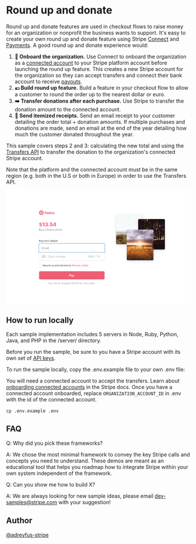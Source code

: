 # Round up and donate

Round up and donate features are used in checkout flows to raise money for an organization or nonprofit the business wants to support. It's easy to create your own round up and donate feature using Stripe [Connect](https://stripe.com/docs/connect) and [Payments](https://stripe.com/docs/payments). A good round up and donate experience would:

1. **👥 Onboard the organization.** Use Connect to onboard the organization as a [connected account](https://stripe.com/docs/connect/accounts) to your Stripe platform account before launching the round up feature. This creates a new Stripe account for the organization so they can accept transfers and connect their bank account to receive [payouts](https://stripe.com/docs/payouts).
2. **💶 Build round up feature.** Build a feature in your checkout flow to allow a customer to round the order up to the nearest dollar or euro.
3. **➡️ Transfer donations after each purchase.** Use Stripe to transfer the donation amount to the connected account.
4. **📧 Send itemized receipts.** Send an email receipt to your customer detailing the order total + donation amounts. If multiple purchases and donations are made, send an email at the end of the year detailing how much the customer donated throughout the year.

This sample covers steps 2 and 3: calculating the new total and using the [Transfers API](https://stripe.com/docs/api/transfers) to transfer the donation to the organization's connected Stripe account.

Note that the platform and the connected account must be in the same region (e.g. both in the U.S or both in Europe) in order to use the Transfers API.

<img src="./round-up-and-donate.gif" alt="Checkout page that lets you round up and donate to an organization" align="center">


## How to run locally
Each sample implementation includes 5 servers in Node, Ruby, Python, Java, and PHP in the /server/ directory. 

Before you run the sample, be sure to you have a Stripe account with its own set of [API keys](https://stripe.com/docs/development#api-keys).

To run the sample locally, copy the .env.example file to your own .env file: 

You will need a connected account to accept the transfers. Learn about [onboarding connected accounts](https://stripe.com/docs/connect/accounts) in the Stripe docs. 
Once you have a connected account onboarded, replace `ORGANIZATION_ACCOUNT_ID` in .env with the id of the connected account.

```
cp .env.example .env
```

## FAQ
Q: Why did you pick these frameworks?

A: We chose the most minimal framework to convey the key Stripe calls and concepts you need to understand. These demos are meant as an educational tool that helps you roadmap how to integrate Stripe within your own system independent of the framework.

Q: Can you show me how to build X?

A: We are always looking for new sample ideas, please email dev-samples@stripe.com with your suggestion!

## Author
[@adreyfus-stripe](https://twitter.com/adrind)
